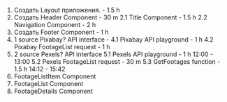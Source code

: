 1. Создать Layout приложения. - 1.5 h
2. Создать Header Component - 30 m
2.1 Title Component - 1.5 h
2.2 Navigation Component - 2 h
3. Создать Footer Component - 1 h
4. 1 source Pixabay? API interface - 
4.1 Pixabay API playground - 1 h
4.2 Pixabay FootageList request - 1 h
5. 2 source Pexels? API interface
5.1 Pexels API playground - 1 h 12:00 - 13:00 
5.2 Pexels FootageList request - 30 m
5.3 GetFootages function - 1.5 h 14:12 - 15:42
6. FootageListItem Component
7. FootageList Component
8. FootageDetails Component